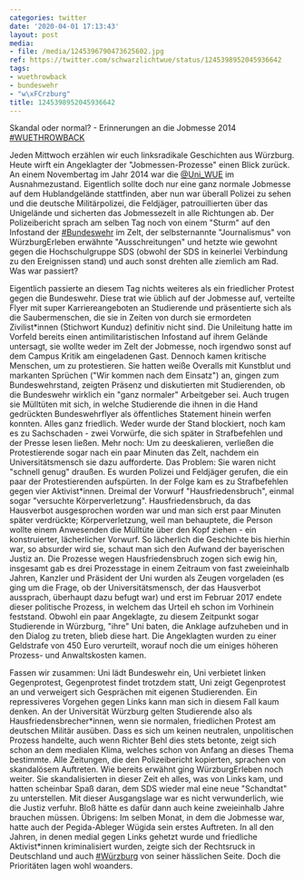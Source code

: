 ```yaml
---
categories: twitter
date: '2020-04-01 17:13:43'
layout: post
media:
- file: /media/1245396790473625602.jpg
ref: https://twitter.com/schwarzlichtwue/status/1245398952045936642
tags:
- wuethrowback
- bundeswehr
- "w\xFCrzburg"
title: 1245398952045936642
---
```

Skandal oder normal? - Erinnerungen an die Jobmesse 2014 [#WUETHROWBACK](/t/wuethrowback) 



Jeden Mittwoch erzählen wir euch linksradikale Geschichten aus Würzburg. Heute wirft ein Angeklagter der "Jobmessen-Prozesse" einen Blick zurück. 
An einem Novembertag im Jahr 2014 war die [@Uni_WUE](https://twitter.com/Uni_WUE)  im Ausnahmezustand. Eigentlich sollte doch nur eine ganz normale Jobmesse auf dem Hublandgelände stattfinden, aber nun war überall Polizei zu sehen und die deutsche Militärpolizei, die Feldjäger, patrouillierten über das Unigelände und sicherten das Jobmessezelt in alle Richtungen ab. Der Polizeibericht sprach am selben Tag noch von einem "Sturm" auf den Infostand der [#Bundeswehr](/t/bundeswehr) im Zelt, der selbsternannte "Journalismus" von WürzburgErleben erwähnte "Ausschreitungen" und hetzte wie gewohnt gegen die Hochschulgruppe SDS (obwohl der SDS in keinerlei Verbindung zu den Ereignissen stand) und auch sonst drehten alle ziemlich am Rad.
Was war passiert? 



Eigentlich passierte an diesem Tag nichts weiteres als ein friedlicher Protest gegen die Bundeswehr.
Diese trat wie üblich auf der Jobmesse auf, verteilte Flyer mit super Karriereangeboten an Studierende und präsentierte sich als die Saubermenschen, die sie in Zeiten von durch sie ermordeten Zivilist\*innen (Stichwort Kunduz) definitiv nicht sind.
Die Unileitung hatte im Vorfeld bereits einen antimilitaristischen Infostand auf ihrem Gelände untersagt, sie wollte weder im Zelt der Jobmesse, noch irgendwo sonst auf dem Campus Kritik am eingeladenen Gast. Dennoch kamen kritische Menschen, um zu protestieren.
Sie hatten weiße Overalls mit Kunstblut und markanten Sprüchen ("Wir kommen nach dem Einsatz") an, gingen zum Bundeswehrstand, zeigten Präsenz und diskutierten mit Studierenden, ob die Bundeswehr wirklich ein "ganz normaler" Arbeitgeber sei.
Auch trugen sie Mülltüten mit sich, in welche Studierende die ihnen in die Hand gedrückten Bundeswehrflyer als öffentliches Statement hinein werfen konnten. Alles ganz friedlich. Weder wurde der Stand blockiert, noch kam es zu Sachschaden - zwei Vorwürfe, die sich später in
Strafbefehlen und der Presse lesen ließen. Mehr noch: Um zu deeskalieren, verließen die Protestierende sogar nach ein paar Minuten das Zelt, nachdem ein Universitätsmensch sie dazu aufforderte. Das Problem: Sie waren nicht "schnell genug" draußen.
Es wurden Polizei und Feldjäger gerufen, die ein paar der Protestierenden aufspürten. In der Folge kam es zu Strafbefehlen gegen vier Aktivist\*innen. Dreimal der Vorwurf "Hausfriedensbruch", einmal sogar "versuchte Körperverletzung".
Hausfriedensbruch, da das Hausverbot ausgesprochen worden war und man sich erst paar Minuten später verdrückte; Körperverletzung, weil man behauptete, die Person wollte einem Anwesenden die Mülltüte über den Kopf ziehen - ein konstruierter, lächerlicher Vorwurf.
So lächerlich die Geschichte bis hierhin war, so absurder wird sie, schaut man sich den Aufwand der bayerischen Justiz an. Die Prozesse wegen Hausfriedensbruch zogen sich ewig hin, insgesamt gab es drei Prozesstage in einem Zeitraum von fast zweieinhalb Jahren,
Kanzler und Präsident der Uni wurden als Zeugen vorgeladen (es ging um die Frage, ob der Universitätsmensch, der das Hausverbot aussprach, überhaupt dazu befugt war) und erst im Februar 2017 endete dieser politische Prozess, in welchem das Urteil eh schon im Vorhinein feststand.
Obwohl ein paar Angeklagte, zu diesem Zeitpunkt sogar Studierende in Würzburg, "ihre" Uni baten, die Anklage aufzuheben und in den Dialog zu treten, blieb diese hart. Die Angeklagten wurden zu einer Geldstrafe von 450 Euro verurteilt, worauf noch die um einiges höheren
Prozess- und Anwaltskosten kamen. 



Fassen wir zusammen: Uni lädt Bundeswehr ein, Uni verbietet linken Gegenprotest, Gegenprotest findet trotzdem statt, Uni zeigt Gegenprotest an und verweigert sich Gesprächen mit eigenen Studierenden.
Ein repressiveres Vorgehen gegen Links kann man sich in diesem Fall kaum denken. An der Universität Würzburg gelten Studierende also als Hausfriedensbrecher\*innen, wenn sie normalen, friedlichen Protest am deutschen Militär ausüben.
Dass es sich um keinen neutralen, unpolitischen Prozess handelte, auch wenn Richter Behl dies stets betonte, zeigt sich schon an dem medialen Klima, welches schon von Anfang an dieses Thema bestimmte. Alle Zeitungen, die den Polizeibericht kopierten, sprachen von skandalösem
Auftreten. Wie bereits erwähnt ging WürzburgErleben noch weiter. Sie skandalisierten in dieser Zeit eh alles, was von Links kam, und hatten scheinbar Spaß daran, dem SDS wieder mal eine neue "Schandtat" zu unterstellen.
Mit dieser Ausgangslage war es nicht verwunderlich, wie die Justiz verfuhr. Bloß hätte es dafür dann auch keine zweieinhalb Jahre brauchen müssen. Übrigens: Im selben Monat, in dem die Jobmesse war, hatte auch der Pegida-Ableger Wügida sein erstes Auftreten.
In all den Jahren, in denen medial gegen Links gehetzt wurde und friedliche Aktivist\*innen kriminalisiert wurden, zeigte sich der Rechtsruck in Deutschland und auch [#Würzburg](/t/würzburg) von seiner hässlichen Seite. Doch die Prioritäten lagen wohl woanders.